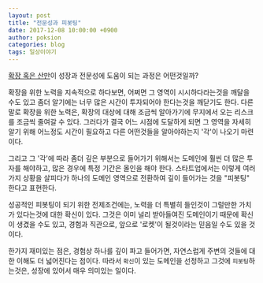 ```yaml
---
layout: post
title: "전문성과 피봇팅"
date: 2017-12-08 10:00:00 +0900
author: poksion
categories: blog
tags: 일상이야기
---
```


[확장 혹은 산만](/blog/2017/12/07/확장-혹은-산만.html)이 성장과 전문성에 도움이 되는 과정은 어떤것일까?

확장을 위한 노력을 지속적으로 하다보면, 어쩌면 그 영역이 시시하다라는것을 깨달을 수도 있고 좀더 알기에는 너무 많은 시간이 투자되어야 한다는것을 깨닫기도 한다. 다른말로 확장을 위한 노력은, 확장의 대상에 대해 조금씩 알아가기에 무지에서 오는 리스크를 조금씩 줄여갈 수 있다. 그러다가 결국 어느 시점에 도달하게 되면 그 영역을 자세히 알기 위해 어느정도 시간이 필요하고 다른 어떤것들을 알아야하는지 '각'이 나오기 마련이다.

그리고 그 '각'에 따라 좀더 깊은 부분으로 들어가기 위해서는 도메인에 훨씬 더 많은 투자를 해야하고, 많은 경우에 특정 기간은 올인을 해야 한다. 스타트업에서는 이렇게 여러가지 상황을 살피다가 하나의 도메인 영역으로 전환하여 깊이 들어가는 것을 "피봇팅" 한다고 표현한다.

성공적인 피봇팅이 되기 위한 전제조건에는, 노력을 더 특별히 들인것이 그럴만한 가치가 있다는것에 대한 확신이 있다. 그것은 이미 널리 받아들여진 도메인이기 때문에 확신이 생겼을 수도 있고, 경험과 직관으로, 앞으로 '로켓'이 될것이라는 믿음일 수도 있을 것이다.

한가지 재미있는 점은, 경험상 하나를 깊이 파고 들어가면, 자연스럽게 주변의 것들에 대한 이해도 더 넓어진다는 점이다. 따라서 ``확신``이 있는 도메인을 선정하고 그것에 ``피봇팅``하는것은, 성장에 있어서 매우 의미있는 일이다.

